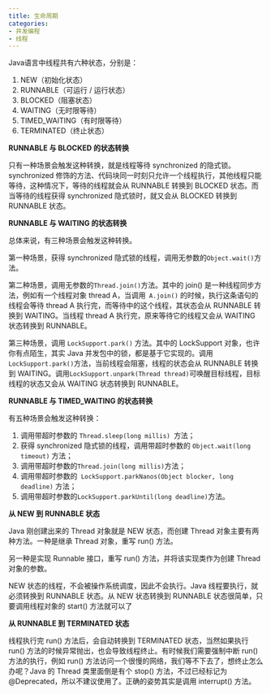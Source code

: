 ```yaml
---
title: 生命周期
categories: 
- 并发编程
- 线程
---
```


Java语言中线程共有六种状态，分别是：

1. NEW（初始化状态）
2. RUNNABLE（可运行 / 运行状态）
3. BLOCKED（阻塞状态）
4. WAITING（无时限等待）
5. TIMED_WAITING（有时限等待）
6. TERMINATED（终止状态）

**RUNNABLE 与 BLOCKED 的状态转换**

只有一种场景会触发这种转换，就是线程等待 synchronized 的隐式锁。synchronized 修饰的方法、代码块同一时刻只允许一个线程执行，其他线程只能等待，这种情况下，等待的线程就会从 RUNNABLE 转换到 BLOCKED 状态。而当等待的线程获得 synchronized 隐式锁时，就又会从 BLOCKED 转换到 RUNNABLE 状态。

**RUNNABLE 与 WAITING 的状态转换**

总体来说，有三种场景会触发这种转换。

第一种场景，获得 synchronized 隐式锁的线程，调用无参数的` Object.wait() `方法。

第二种场景，调用无参数的` Thread.join() `方法。其中的 join() 是一种线程同步方法，例如有一个线程对象 thread A，当调用` A.join()` 的时候，执行这条语句的线程会等待 thread A 执行完，而等待中的这个线程，其状态会从 RUNNABLE 转换到 WAITING。当线程 thread A 执行完，原来等待它的线程又会从 WAITING 状态转换到 RUNNABLE。

第三种场景，调用 `LockSupport.park()` 方法。其中的 LockSupport 对象，也许你有点陌生，其实 Java 并发包中的锁，都是基于它实现的。调用` LockSupport.park() `方法，当前线程会阻塞，线程的状态会从 RUNNABLE 转换到 WAITING。调用` LockSupport.unpark(Thread thread) `可唤醒目标线程，目标线程的状态又会从 WAITING 状态转换到 RUNNABLE。

**RUNNABLE 与 TIMED_WAITING 的状态转换**

有五种场景会触发这种转换：

1. 调用带超时参数的 `Thread.sleep(long millis) `方法；
2. 获得 synchronized 隐式锁的线程，调用带超时参数的 `Object.wait(long timeout)` 方法；
3. 调用带超时参数的` Thread.join(long millis) `方法；
4. 调用带超时参数的` LockSupport.parkNanos(Object blocker, long deadline)` 方法；
5. 调用带超时参数的` LockSupport.parkUntil(long deadline) `方法。

**从 NEW 到 RUNNABLE 状态**

Java 刚创建出来的 Thread 对象就是 NEW 状态，而创建 Thread 对象主要有两种方法。一种是继承 Thread 对象，重写 run() 方法。

另一种是实现 Runnable 接口，重写 run() 方法，并将该实现类作为创建 Thread 对象的参数。

NEW 状态的线程，不会被操作系统调度，因此不会执行。Java 线程要执行，就必须转换到 RUNNABLE 状态。从 NEW 状态转换到 RUNNABLE 状态很简单，只要调用线程对象的 start() 方法就可以了

**从 RUNNABLE 到 TERMINATED 状态**

线程执行完 run() 方法后，会自动转换到 TERMINATED 状态，当然如果执行 run() 方法的时候异常抛出，也会导致线程终止。有时候我们需要强制中断 run() 方法的执行，例如 run() 方法访问一个很慢的网络，我们等不下去了，想终止怎么办呢？Java 的 Thread 类里面倒是有个 stop() 方法，不过已经标记为 @Deprecated，所以不建议使用了。正确的姿势其实是调用 interrupt() 方法。